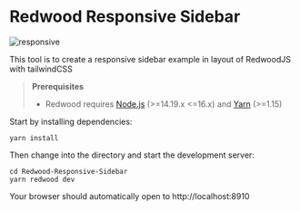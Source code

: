 # Redwood Responsive Sidebar

![responsive](https://user-images.githubusercontent.com/70128487/199274139-1f8a579c-f2af-4f06-a33b-77dde87b6178.gif)

This tool is to create a responsive sidebar example in layout of RedwoodJS with tailwindCSS

> **Prerequisites**
>
> - Redwood requires [Node.js](https://nodejs.org/en/) (>=14.19.x <=16.x) and [Yarn](https://yarnpkg.com/) (>=1.15)

Start by installing dependencies:

```
yarn install
```

Then change into the directory and start the development server:

```
cd Redwood-Responsive-Sidebar
yarn redwood dev
```

Your browser should automatically open to http://localhost:8910

